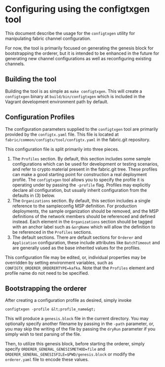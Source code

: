 # Configuring using the configtxgen tool

This document describe the usage for the `configtxgen` utility for manipulating fabric channel configuration.

For now, the tool is primarily focused on generating the genesis block for bootstrapping the orderer, but it is intended to be enhanced in the future for generating new channel configurations as well as reconfiguring existing channels.

## Building the tool

Building the tool is as simple as `make configtxgen`.  This will create a `configtxgen` binary at `build/bin/configtxgen` which is included in the Vagrant development environment path by default.

## Configuration Profiles

The configuration parameters supplied to the `configtxgen` tool are primarily provided by the `configtx.yaml` file.  This file is located at `fabric/common/configtx/tool/configtx.yaml` in the fabric.git repository.

This configuration file is split primarily into three pieces.

1. The `Profiles` section.  By default, this section includes some sample configurations which can be used for development or testing scenarios, and refer to crypto material present in the fabric.git tree.  These profiles can make a good starting point for construction a real deployment profile.  The `configtxgen` tool allows you to specify the profile it is operating under by passing the `-profile` flag.  Profiles may explicitly declare all configuration, but usually inherit configuration from the defaults in (3) below.
2. The `Organizations` section.  By default, this section includes a single reference to the sampleconfig MSP definition.  For production deployments, the sample organization should be removed, and the MSP definitions of the network members should be referenced and defined instead.  Each element in the `Organizations` section should be tagged with an anchor label such as `&orgName` which will allow the definition to be referenced in the `Profiles` sections.
3. The default sections.  There are default sections for `Orderer` and `Application` configuration, these include attributes like `BatchTimeout` and are generally used as the base inherited values for the profiles.

This configuration file may be edited, or, individual properties may be overridden by setting environment variables, such as `CONFIGTX_ORDERER_ORDERERTYPE=kafka`.  Note that the `Profiles` element and profile name do not need to be specified.

## Bootstrapping the orderer
After creating a configuration profile as desired, simply invoke
```
configtxgen -profile &lt;profile_name&gt;
```
This will produce a `genesis.block` file in the current directory.  You may optionally specify another filename by passing in the `-path` parameter, or, you may skip the writing of the file by passing the `dryRun` parameter if you simply wish to test parsing of the file.

Then, to utilize this genesis block, before starting the orderer, simply specify `ORDERER_GENERAL_GENESISMETHOD=file` and `ORDERER_GENERAL_GENESISFILE=$PWD/genesis.block` or modify the `orderer.yaml` file to encode these values.

